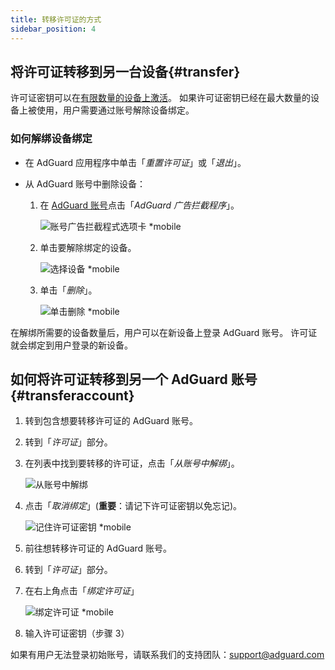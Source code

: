 ```yaml
---
title: 转移许可证的方式
sidebar_position: 4
---
```


## 将许可证转移到另一台设备{#transfer}

许可证密钥可以在[有限数量的设备上激活](../what-is)。 如果许可证密钥已经在最大数量的设备上被使用，用户需要通过账号解除设备绑定。

### 如何解绑设备绑定

- 在 AdGuard 应用程序中单击「*重置许可证*」或「*退出*」。

- 从 AdGuard 账号中删除设备：
    1. 在 [AdGuard 账号](https://adguardaccount.com/)点击「*AdGuard 广告拦截程序*」。

        ![账号广告拦截程式选项卡 *mobile](https://cdn.adtidy.org/content/kb/ad_blocker/general/newaccount-unbind-device-0_cn.png)

    1. 单击要解除绑定的设备。

        ![选择设备 *mobile](https://cdn.adtidy.org/content/kb/ad_blocker/general/newaccount-unbind-device-1_cn.png)

    1. 单击「*删除*」。

        ![单击删除 *mobile](https://cdn.adtidy.org/content/kb/ad_blocker/general/newaccount-unbind-device-2_cn.png)

在解绑所需要的设备数量后，用户可以在新设备上登录 AdGuard 账号。 许可证就会绑定到用户登录的新设备。

## 如何将许可证转移到另一个 AdGuard 账号{#transferaccount}

1. 转到包含想要转移许可证的 AdGuard 账号。

1. 转到「*许可证*」部分。

1. 在列表中找到要转移的许可证，点击「*从账号中解绑*」。

    ![从账号中解绑](https://cdn.adtidy.org/content/kb/ad_blocker/general/newaccount-transfer-to-account_cn.png)

1. 点击「*取消绑定*」(**重要**：请记下许可证密钥以免忘记)。

    ![记住许可证密钥 *mobile](https://cdn.adtidy.org/content/kb/ad_blocker/general/newaccount-transfer-to-account-1_cn.png)

1. 前往想转移许可证的 AdGuard 账号。

1. 转到「*许可证*」部分。

1. 在右上角点击「*绑定许可证*」

    ![绑定许可证 *mobile](https://cdn.adtidy.org/content/kb/ad_blocker/general/newaccount-transfer-to-account-2_cn.png)

1. 输入许可证密钥（步骤 3）

如果有用户无法登录初始账号，请联系我们的支持团队：support@adguard.com
